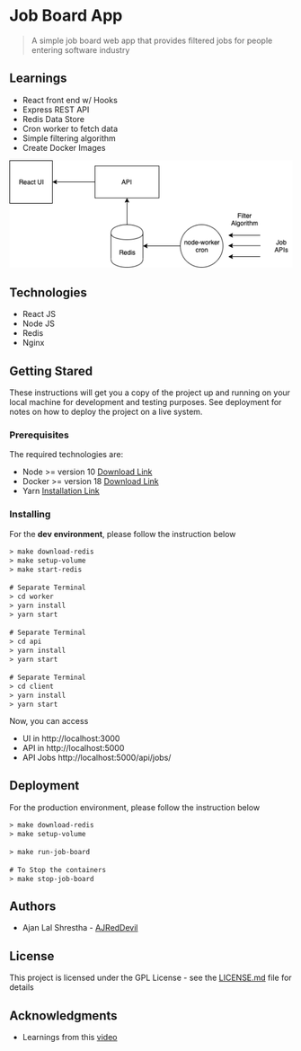 # Job Board App

> A simple job board web app that provides filtered jobs for people entering software industry

## Learnings

- React front end w/ Hooks
- Express REST API
- Redis Data Store
- Cron worker to fetch data
- Simple filtering algorithm
- Create Docker Images

![Architecture Diagram](images/job_board.png)

## Technologies

- React JS
- Node JS
- Redis
- Nginx

## Getting Stared

These instructions will get you a copy of the project up and running on your local machine for development and testing purposes. See deployment for notes on how to deploy the project on a live system.

### Prerequisites

The required technologies are:

- Node >= version 10 [Download Link](https://nodejs.org/en/download/)
- Docker >= version 18 [Download Link](https://docs.docker.com/install/)
- Yarn [Installation Link](https://yarnpkg.com/lang/en/docs/install/)

### Installing

For the **dev environment**, please follow the instruction below

```
> make download-redis
> make setup-volume
> make start-redis

# Separate Terminal
> cd worker
> yarn install
> yarn start

# Separate Terminal
> cd api
> yarn install
> yarn start

# Separate Terminal
> cd client
> yarn install
> yarn start
```

Now, you can access

- UI in http://localhost:3000
- API in http://localhost:5000
- API Jobs http://localhost:5000/api/jobs/

## Deployment

For the production environment, please follow the instruction below

```
> make download-redis
> make setup-volume

> make run-job-board

# To Stop the containers
> make stop-job-board
```

## Authors

- Ajan Lal Shrestha - [AJRedDevil](https://github.com/AJRedDevil)

## License

This project is licensed under the GPL License - see the [LICENSE.md](https://gist.github.com/entry-level-software-jobs/LICENSE.md) file for details

## Acknowledgments

- Learnings from this [video](https://www.youtube.com/watch?v=lauywdXKEXI)
